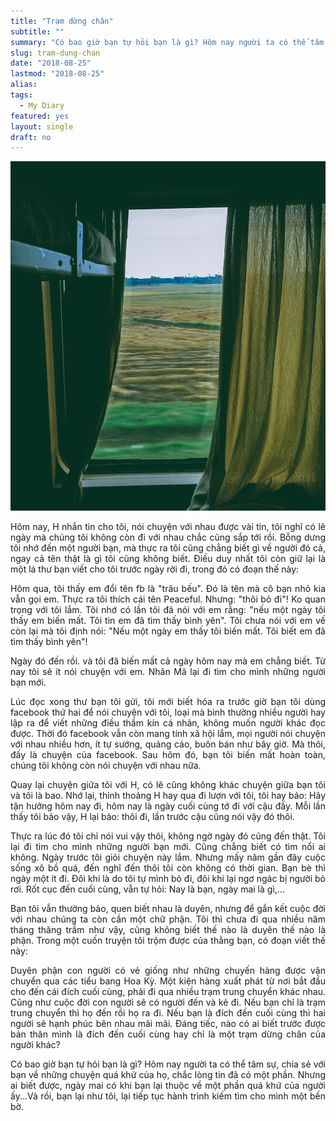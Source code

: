 ```yaml
---
title: "Trạm dừng chân"
subtitle: ""
summary: "Có bao giờ bạn tự hỏi bạn là gì? Hôm nay người ta có thể tâm sự, chia sẻ với bạn về những chuyện quá khứ của họ...Nhưng ai biết được, ngày mai có khi bạn lại thuộc về một phần quá khứ của người ấy."
slug: tram-dung-chan
date: "2018-08-25"
lastmod: "2018-08-25"
alias:
tags:
  - My Diary
featured: yes
layout: single
draft: no
---
```


<p style = "text-align: center"><img src="./featured.jpg"></p>

<p style = "text-align: justify">Hôm nay, H nhắn tin cho tôi, nói chuyện với nhau được vài tin, tôi nghĩ có lẽ ngày mà chúng tôi không còn đi với nhau chắc cũng sắp tới rồi. Bỗng dưng tôi nhớ đến một người bạn, mà thực ra tôi cũng chẳng biết gì về người đó cả, ngay cả tên thật là gì tôi cũng không biết. Điều duy nhất tôi còn giữ lại là một lá thư bạn viết cho tôi trước ngày rời đi, trong đó có đoạn thế này:</p>

<p style = "text-align: justify">Hôm qua, tôi thấy em đổi tên fb là "trâu bếu". Đó là tên mà cô bạn nhỏ kia vẫn gọi em. Thực ra tôi thích cái tên Peaceful. Nhưng: "thôi bỏ đi"! Ko quan trọng với tôi lắm. Tôi nhớ có lần tôi đã nói với em rằng: "nếu một ngày tôi thấy em biến mất. Tôi tin em đã tìm thấy bình yên". Tôi chưa nói với em vế còn lại mà tôi định nói: "Nếu một ngày em thấy tôi biến mất. Tôi biết em đã tìm thấy bình yên"!</p>

<p style = "text-align: justify">Ngày đó đến rồi. và tôi đã biến mất cả ngày hôm nay mà em chẳng biết. Từ nay tôi sẽ ít nói chuyện với em. Nhân Mã lại đi tìm cho mình những người bạn mới.</p>

<p style = "text-align: justify">Lúc đọc xong thư bạn tôi gửi, tôi mới biết hóa ra trước giờ bạn tôi dùng facebook thứ hai để nói chuyện với tôi, loại mà bình thường nhiều người hay lập ra để viết những điều thầm kín cá nhân, không muốn người khác đọc  được. Thời đó facebook vẫn còn mang tính xã hội lắm, mọi người nói chuyện với nhau nhiều hơn, ít tự sướng, quảng cáo, buôn bán như bây giờ. Mà thôi, đấy là chuyện của facebook. Sau hôm đó, bạn tôi biến mất hoàn toàn, chúng tôi không còn nói chuyện với nhau nữa.</p>

<p style = "text-align: justify">Quay lại chuyện giữa tôi với H, có lẽ cũng không khác chuyện giữa bạn tôi và tôi là bao. Nhớ lại, thỉnh thoảng H hay qua đi lượn với tôi, tôi hay bảo: Hãy tận hưởng hôm nay đi, hôm nay là ngày cuối cùng tớ đi với cậu đấy. Mỗi lần thấy tôi bảo vậy, H lại bảo: thôi đi, lần trước cậu cũng nói vậy đó thôi.</p>

<p style = "text-align: justify">Thực ra lúc đó tôi chỉ nói vui vậy thôi, không ngờ ngày đó cũng đến thật. Tôi lại đi tìm cho mình những người bạn mới. Cũng chẳng biết có tìm nổi ai không. Ngày trước tôi giỏi chuyện này lắm. Nhưng mấy năm gần đây cuộc sống xô bồ quá, đến nghĩ đến thôi tôi còn không có thời gian. Bạn bè thì ngày một ít đi. Đôi khi là do tôi tự mình bỏ đi, đôi khi lại ngơ ngác bị người bỏ rơi. Rốt cục đến cuối cùng, vẫn tự hỏi: Nay là bạn, ngày mai là gì,...</p>

<p style = "text-align: justify">Bạn tôi vẫn thường bảo, quen biết nhau là duyên, nhưng để gắn kết cuộc đời với nhau chúng ta còn cần một chữ phận. Tôi thì chưa đi qua nhiều năm tháng thăng trầm như vậy, cũng không biết thế nào là duyên thế nào là phận. Trong một cuốn truyện tôi trộm được của thằng bạn, có đoạn viết thế này:</p>

<p style = "text-align: justify">Duyên phận con người có vẻ giống như những chuyến hàng được vận chuyển qua các tiểu bang Hoa Kỳ. Một kiện hàng xuất phát từ nơi bắt đầu cho đến cái đích cuối cùng, phải đi qua nhiều trạm trung chuyển khác nhau. Cũng như cuộc đời con người sẽ có người đến và kẻ đi. Nếu bạn chỉ là trạm trung chuyển thì họ đến rồi họ ra đi. Nếu bạn là đích đến cuối cùng thì hai người sẽ hạnh phúc bên nhau mãi mãi. Đáng tiếc, nào có ai biết trước được bản thân mình là đích đến cuối cùng hay chỉ là một trạm dừng chân của người khác?</p>

<p style = "text-align: justify">Có bao giờ bạn tự hỏi bạn là gì? Hôm nay người ta có thể tâm sự, chia sẻ với bạn về những chuyện quá khứ của họ, chắc lòng tin đã có một phần. Nhưng ai biết được, ngày mai có khi bạn lại thuộc về một phần quá khứ của người ấy...Và rồi, bạn lại như tôi, lại tiếp tục hành trình kiếm tìm cho mình một bến bờ.</p>
